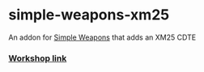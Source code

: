 # simple-weapons-xm25
An addon for [Simple Weapons](https://github.com/TankNut/simple-weapons) that adds an XM25 CDTE

### [Workshop link]()
